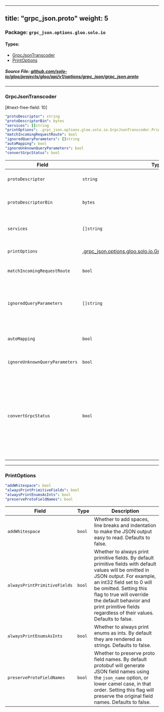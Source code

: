 
---
title: "grpc_json.proto"
weight: 5
---

<!-- Code generated by solo-kit. DO NOT EDIT. -->


### Package: `grpc_json.options.gloo.solo.io` 
#### Types:


- [GrpcJsonTranscoder](#grpcjsontranscoder)
- [PrintOptions](#printoptions)
  



##### Source File: [github.com/solo-io/gloo/projects/gloo/api/v1/options/grpc_json/grpc_json.proto](https://github.com/solo-io/gloo/blob/master/projects/gloo/api/v1/options/grpc_json/grpc_json.proto)





---
### GrpcJsonTranscoder

 
[#next-free-field: 10]

```yaml
"protoDescriptor": string
"protoDescriptorBin": bytes
"services": []string
"printOptions": .grpc_json.options.gloo.solo.io.GrpcJsonTranscoder.PrintOptions
"matchIncomingRequestRoute": bool
"ignoredQueryParameters": []string
"autoMapping": bool
"ignoreUnknownQueryParameters": bool
"convertGrpcStatus": bool

```

| Field | Type | Description |
| ----- | ---- | ----------- | 
| `protoDescriptor` | `string` | Supplies the filename of :ref:`the proto descriptor set <config_grpc_json_generate_proto_descriptor_set>` for the gRPC services. Only one of `protoDescriptor` or `protoDescriptorBin` can be set. |
| `protoDescriptorBin` | `bytes` | Supplies the binary content of :ref:`the proto descriptor set <config_grpc_json_generate_proto_descriptor_set>` for the gRPC services. Note: in yaml, this must be provided as a base64 standard encoded string; yaml can't handle binary bytes. Only one of `protoDescriptorBin` or `protoDescriptor` can be set. |
| `services` | `[]string` | A list of strings that supplies the fully qualified service names (i.e. "package_name.service_name") that the transcoder will translate. If the service name doesn't exist in ``proto_descriptor``, Envoy will fail at startup. The ``proto_descriptor`` may contain more services than the service names specified here, but they won't be translated. |
| `printOptions` | [.grpc_json.options.gloo.solo.io.GrpcJsonTranscoder.PrintOptions](../grpc_json.proto.sk/#printoptions) | Control options for response JSON. These options are passed directly to `JsonPrintOptions <https://developers.google.com/protocol-buffers/docs/reference/cpp/ google.protobuf.util.json_util#JsonPrintOptions>`_. |
| `matchIncomingRequestRoute` | `bool` | Whether to keep the incoming request route after the outgoing headers have been transformed to the match the upstream gRPC service. Note: This means that routes for gRPC services that are not transcoded cannot be used in combination with *match_incoming_request_route*. |
| `ignoredQueryParameters` | `[]string` | A list of query parameters to be ignored for transcoding method mapping. By default, the transcoder filter will not transcode a request if there are any unknown/invalid query parameters. Example : .. code-block:: proto service Bookstore { rpc GetShelf(GetShelfRequest) returns (Shelf) { option (google.api.http) = { get: "/shelves/{shelf}" }; } } message GetShelfRequest { int64 shelf = 1; } message Shelf {} The request ``/shelves/100?foo=bar`` will not be mapped to ``GetShelf``` because variable binding for ``foo`` is not defined. Adding ``foo`` to ``ignored_query_parameters`` will allow the same request to be mapped to ``GetShelf``. |
| `autoMapping` | `bool` | Whether to route methods without the ``google.api.http`` option. Example : .. code-block:: proto package bookstore; service Bookstore { rpc GetShelf(GetShelfRequest) returns (Shelf) {} } message GetShelfRequest { int64 shelf = 1; } message Shelf {} The client could ``post`` a json body ``{"shelf": 1234}`` with the path of ``/bookstore.Bookstore/GetShelfRequest`` to call ``GetShelfRequest``. |
| `ignoreUnknownQueryParameters` | `bool` | Whether to ignore query parameters that cannot be mapped to a corresponding protobuf field. Use this if you cannot control the query parameters and do not know them beforehand. Otherwise use ``ignored_query_parameters``. Defaults to false. |
| `convertGrpcStatus` | `bool` | Whether to convert gRPC status headers to JSON. When trailer indicates a gRPC error and there was no HTTP body, take ``google.rpc.Status`` from the ``grpc-status-details-bin`` header and use it as JSON body. If there was no such header, make ``google.rpc.Status`` out of the ``grpc-status`` and ``grpc-message`` headers. The error details types must be present in the ``proto_descriptor``. For example, if an upstream server replies with headers: .. code-block:: none grpc-status: 5 grpc-status-details-bin: CAUaMwoqdHlwZS5nb29nbGVhcGlzLmNvbS9nb29nbGUucnBjLlJlcXVlc3RJbmZvEgUKA3ItMQ The ``grpc-status-details-bin`` header contains a base64-encoded protobuf message ``google.rpc.Status``. It will be transcoded into: .. code-block:: none HTTP/1.1 404 Not Found content-type: application/json {"code":5,"details":[{"@type":"type.googleapis.com/google.rpc.RequestInfo","requestId":"r-1"}]} In order to transcode the message, the ``google.rpc.RequestInfo`` type from the ``google/rpc/error_details.proto`` should be included in the configured :ref:`proto descriptor set <config_grpc_json_generate_proto_descriptor_set>`. |




---
### PrintOptions



```yaml
"addWhitespace": bool
"alwaysPrintPrimitiveFields": bool
"alwaysPrintEnumsAsInts": bool
"preserveProtoFieldNames": bool

```

| Field | Type | Description |
| ----- | ---- | ----------- | 
| `addWhitespace` | `bool` | Whether to add spaces, line breaks and indentation to make the JSON output easy to read. Defaults to false. |
| `alwaysPrintPrimitiveFields` | `bool` | Whether to always print primitive fields. By default primitive fields with default values will be omitted in JSON output. For example, an int32 field set to 0 will be omitted. Setting this flag to true will override the default behavior and print primitive fields regardless of their values. Defaults to false. |
| `alwaysPrintEnumsAsInts` | `bool` | Whether to always print enums as ints. By default they are rendered as strings. Defaults to false. |
| `preserveProtoFieldNames` | `bool` | Whether to preserve proto field names. By default protobuf will generate JSON field names using the ``json_name`` option, or lower camel case, in that order. Setting this flag will preserve the original field names. Defaults to false. |





<!-- Start of HubSpot Embed Code -->
<script type="text/javascript" id="hs-script-loader" async defer src="//js.hs-scripts.com/5130874.js"></script>
<!-- End of HubSpot Embed Code -->
